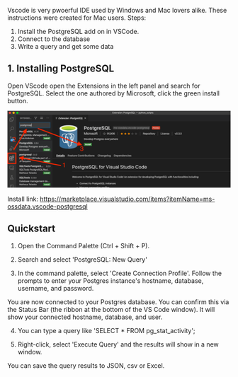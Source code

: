


Vscode is very pwoerful IDE used by Windows and Mac lovers alike. These instructions were created for Mac users. 
Steps:
1. Install the PostgreSQL add on in VSCode.
2. Connect to the database
3. Write a query and get some data

## 1. Installing PostgreSQL
Open VScode open the Extensions in the left panel and search for PostgreSQL. Select the one authored by Microsoft, click the green install button.

![relative image link](images/image1a.png)

Install link: https://marketplace.visualstudio.com/items?itemName=ms-ossdata.vscode-postgresql 

## Quickstart

1) Open the Command Palette (Ctrl + Shift + P).

2) Search and select 'PostgreSQL: New Query'

3) In the command palette, select 'Create Connection Profile'. Follow the prompts to enter your Postgres instance's hostname, database, username, and password.

You are now connected to your Postgres database. You can confirm this via the Status Bar (the ribbon at the bottom of the VS Code window). It will show your connected hostname, database, and user.

4) You can type a query like 'SELECT * FROM pg_stat_activity';

5) Right-click, select 'Execute Query' and the results will show in a new window.

You can save the query results to JSON, csv or Excel.



<!--stackedit_data:
eyJoaXN0b3J5IjpbODc1NDA3NjkwLDYwODQwNzc5LC0xOTAwOT
I5NzQxLDExNzA3Nzk0OTAsLTE0MTE0NTU1NTgsMjgxNDU3ODMw
XX0=
-->